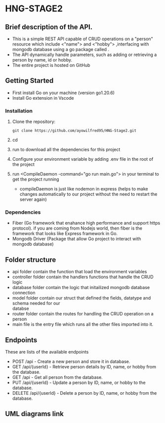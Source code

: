 # HNG-STAGE2

## Brief description of the API.
- This is a simple REST API capable of CRUD operations on a "person" resource which include <"name"> and <"hobby"> ,interfacing with mongodb database using a go package called <mongodb driver>. 
- The API dynamically handle parameters, such as adding or retrieving a person by name, id or hobby.  
- The entire project is hosted on GitHub

## Getting Started

- First install Go on your machine (version go1.20.6)
- Install Go extension in Vscode

### Installation

1. Clone the repository:

   ```shell
   git clone https://github.com/ayowilfred95/HNG-Stage2.git

2. cd <project-name> 

3.  run <go mod download> to download all the dependencies for this project

4. Configure your environment variable by adding .env file in the root of the project


4. run <CompileDaemon -command="go run main.go"> in your terminal to get the project running
    - compileDaemon is just like nodemon in express (helps to make changes automatically to our project without the need to restart the server again)

###  Dependencies
- Fiber (Go framework that enahance high performance and support https protocol).
    if you are coming from Nodejs world, then fiber is the framework that looks like Express framework in Go.
- Mongodb Driver (Package that allow Go project to interact with mongodb database)


## Folder structure
- api folder contain the function that load the environment variables
- controller folder contain the handlers functions that handle the CRUD logic
- database folder contain the logic that initailized mongodb database connection
- model folder contain our struct that defined the fields, datatype and schema needed for our  
  databse
- router folder contain the routes for handling the CRUD operation on a person
- main file is the entry file which runs all the other files imported into it.

## Endpoints
These are lists of the available endpoints

- POST /api - Create a new person and store it in database.
- GET /api/{userId} - Retrieve person details by ID, name, or hobby from the database.
- GET /api - Get all person from the database.
- PUT /api/{userId} - Update a person by ID, name, or hobby to the database.
- DELETE /api/{userId} - Delete a person by ID, name, or hobby from the database.

## UML diagrams link

